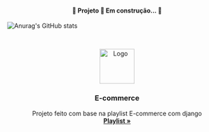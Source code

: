 <h4 align="center"> 
	🚧  Projeto 🚀 Em construção...  🚧
</h4>

![Anurag's GitHub stats](https://github-readme-stats.vercel.app/api?username=anuraghazra&theme=dark&show_icons=true)
<!-- PROJECT LOGO -->
<br />
<p align="center">
  <a href="https://github.com/othneildrew/Best-README-Template">
    <img src="https://www.flaticon.com/svg/vstatic/svg/2991/2991473.svg?token=exp=1617544882~hmac=8b2bae00d811c3a46aebc6aa5d38b107" alt="Logo" width="80" height="80">
  </a>

  <h3 align="center">E-commerce</h3>

  <p align="center">
   Projeto feito com base na playlist E-commerce com django
    <br />
    <a href="https://www.youtube.com/watch?v=NZd386TfzcM&list=PLvS2JoIlSA4BF1BBeYUCRbusX5r8ppWjW&ab_channel=FabioRuicci"><strong>Playlist »</strong></a>

